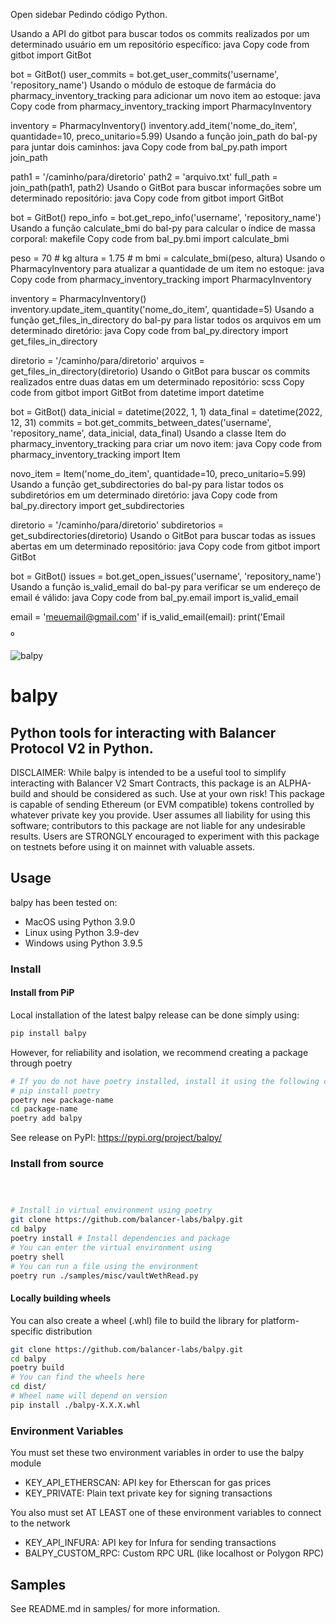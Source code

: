 Open sidebar
Pedindo código Python.



Usando a API do gitbot para buscar todos os commits realizados por um determinado usuário em um repositório específico:
java
Copy code
from gitbot import GitBot

bot = GitBot()
user_commits = bot.get_user_commits('username', 'repository_name')
Usando o módulo de estoque de farmácia do pharmacy_inventory_tracking para adicionar um novo item ao estoque:
java
Copy code
from pharmacy_inventory_tracking import PharmacyInventory

inventory = PharmacyInventory()
inventory.add_item('nome_do_item', quantidade=10, preco_unitario=5.99)
Usando a função join_path do bal-py para juntar dois caminhos:
java
Copy code
from bal_py.path import join_path

path1 = '/caminho/para/diretorio'
path2 = 'arquivo.txt'
full_path = join_path(path1, path2)
Usando o GitBot para buscar informações sobre um determinado repositório:
java
Copy code
from gitbot import GitBot

bot = GitBot()
repo_info = bot.get_repo_info('username', 'repository_name')
Usando a função calculate_bmi do bal-py para calcular o índice de massa corporal:
makefile
Copy code
from bal_py.bmi import calculate_bmi

peso = 70 # kg
altura = 1.75 # m
bmi = calculate_bmi(peso, altura)
Usando o PharmacyInventory para atualizar a quantidade de um item no estoque:
java
Copy code
from pharmacy_inventory_tracking import PharmacyInventory

inventory = PharmacyInventory()
inventory.update_item_quantity('nome_do_item', quantidade=5)
Usando a função get_files_in_directory do bal-py para listar todos os arquivos em um determinado diretório:
java
Copy code
from bal_py.directory import get_files_in_directory

diretorio = '/caminho/para/diretorio'
arquivos = get_files_in_directory(diretorio)
Usando o GitBot para buscar os commits realizados entre duas datas em um determinado repositório:
scss
Copy code
from gitbot import GitBot
from datetime import datetime

bot = GitBot()
data_inicial = datetime(2022, 1, 1)
data_final = datetime(2022, 12, 31)
commits = bot.get_commits_between_dates('username', 'repository_name', data_inicial, data_final)
Usando a classe Item do pharmacy_inventory_tracking para criar um novo item:
java
Copy code
from pharmacy_inventory_tracking import Item

novo_item = Item('nome_do_item', quantidade=10, preco_unitario=5.99)
Usando a função get_subdirectories do bal-py para listar todos os subdiretórios em um determinado diretório:
java
Copy code
from bal_py.directory import get_subdirectories

diretorio = '/caminho/para/diretorio'
subdiretorios = get_subdirectories(diretorio)
Usando o GitBot para buscar todas as issues abertas em um determinado repositório:
java
Copy code
from gitbot import GitBot

bot = GitBot()
issues = bot.get_open_issues('username', 'repository_name')
Usando a função is_valid_email do bal-py para verificar se um endereço de email é válido:
java
Copy code
from bal_py.email import is_valid_email

email = 'meuemail@gmail.com'
if is_valid_email(email):
    print('Email







⁰

![balpy](images/balpy.png?raw=true "balpy")
# balpy
## Python tools for interacting with Balancer Protocol V2 in Python. 

DISCLAIMER: While balpy is intended to be a useful tool to simplify interacting with Balancer V2 Smart Contracts, this package is an ALPHA-build and should be considered as such. Use at your own risk! This package is capable of sending Ethereum (or EVM compatible) tokens controlled by whatever private key you provide. User assumes all liability for using this software; contributors to this package are not liable for any undesirable results. Users are STRONGLY encouraged to experiment with this package on testnets before using it on mainnet with valuable assets.

## Usage
balpy has been tested on:
- MacOS using Python 3.9.0
- Linux using Python 3.9-dev
- Windows using Python 3.9.5

### Install
#### Install from PiP
Local installation of the latest balpy release can be done simply using:
```bash
pip install balpy
```
However, for reliability and isolation, we recommend creating a package through poetry
```bash
# If you do not have poetry installed, install it using the following commands:
# pip install poetry
poetry new package-name
cd package-name
poetry add balpy
```
See release on PyPI: https://pypi.org/project/balpy/



### Install from source
```bash



# Install in virtual environment using poetry
git clone https://github.com/balancer-labs/balpy.git
cd balpy
poetry install # Install dependencies and package
# You can enter the virtual environment using
poetry shell
# You can run a file using the environment
poetry run ./samples/misc/vaultWethRead.py
```

#### Locally building wheels
You can also create a wheel (.whl) file to build the library for platform-specific distribution
```bash
git clone https://github.com/balancer-labs/balpy.git
cd balpy
poetry build
# You can find the wheels here
cd dist/
# Wheel name will depend on version
pip install ./balpy-X.X.X.whl
```

### Environment Variables
You must set these two environment variables in order to use the balpy module
- KEY_API_ETHERSCAN: 	API key for Etherscan for gas prices
- KEY_PRIVATE: 			Plain text private key for signing transactions

You also must set AT LEAST one of these environment variables to connect to the network
- KEY_API_INFURA: 		API key for Infura for sending transactions
- BALPY_CUSTOM_RPC:   Custom RPC URL (like localhost or Polygon RPC)


## Samples
See README.md in samples/ for more information.
